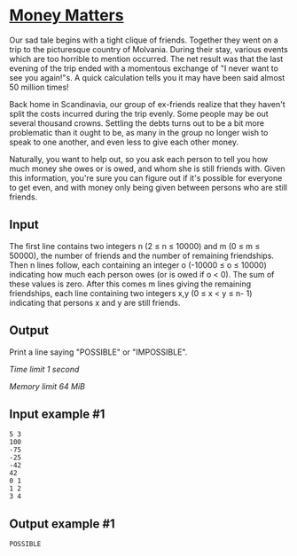 # [Money Matters](https://www.e-olymp.com/en/problems/543)


Our sad tale begins with a tight clique of friends. Together they went on a trip to the picturesque country of Molvania. During their stay, various events which are too horrible to mention occurred. The net result was that the last evening of the trip ended with a momentous exchange of "I never want to see you again!"s. A quick calculation tells you it may have been said almost 50 million times!

Back home in Scandinavia, our group of ex-friends realize that they haven't split the costs incurred during the trip evenly. Some people may be out several thousand crowns. Settling the debts turns out to be a bit more problematic than it ought to be, as many in the group no longer wish to speak to one another, and even less to give each other money.

Naturally, you want to help out, so you ask each person to tell you how much money she owes or is owed, and whom she is still friends with. Given this information, you're sure you can figure out if it's possible for everyone to get even, and with money only being given between persons who are still friends.


## Input

The first line contains two integers n (2 ≤ n ≤ 10000) and m (0 ≤ m ≤ 50000), the number of friends and the number of remaining friendships. Then n lines follow, each containing an integer o (-10000 ≤ o ≤ 10000) indicating how much each person owes (or is owed if o < 0). The sum of these values is zero. After this comes m lines giving the remaining friendships, each line containing two integers x,y (0 ≤ x < y ≤ n- 1) indicating that persons x and y are still friends.

## Output

Print a line saying "POSSIBLE" or "IMPOSSIBLE".

_Time limit 1 second_

_Memory limit 64 MiB_

## Input example #1
```
5 3
100
-75
-25
-42
42
0 1
1 2
3 4
```

## Output example #1
```
POSSIBLE
```
